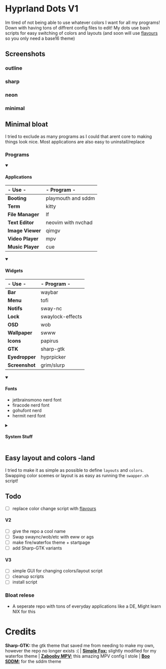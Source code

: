# Hyprland Dots V1
Im tired of not being able to use whatever colors I want for all my programs! Down with having tons of diffrent config files to edit! My dots use bash scripts for easy switching of colors and layouts (and soon will use [flavours](https://github.com/misterio77/flavours) so you only need a base16 theme)

## Screenshots
### outline

### sharp

### neon

### minimal


## Minimal bloat
I tried to exclude as many programs as I could that arent core to making things look nice. Most applications are also easy to uninstall/replace

### Programs
<details open> 
  <summary><h4>Applications</h4></summary>
  
  |- Use -|- Program -|
  |:-|:-|
  |**Booting** | playmouth and sddm |
  |**Term** | kitty |
  |**File Manager** | lf |
  |**Text Editor** | neovim with nvchad |
  |**Image Viewer** | qimgv |
  |**Video Player** | mpv |
  |**Music Player** | cue |
</details>

<details open> 
  <summary><h4>Widgets</h4></summary>
  
  |- Use -|- Program -|
  |:-|:-|
  |**Bar** |waybar|
  |**Menu** |tofi|
  |**Notifs** |sway-nc|
  |**Lock** |swaylock-effects|
  |**OSD** |wob|
  |**Wallpaper** |swww|
  |**Icons** |papirus|
  |**GTK** |sharp-gtk|
  |**Eyedropper**|hyprpicker|
  |**Screenshot**|grim/slurp|
</details>

<details open> 
  <summary><h4>Fonts</h4></summary>
  
  * jetbrainsmono nerd font
  * firacode nerd font
  * gohufont nerd
  * hermit nerd font
</details>

<details> 
  <summary><h4>System Stuff</h4></summary>
  
  * pipewire
  * pavucontrol
  * xdg-desktop-portal
  * xdg-user-dirs
  * qt5-wayland
  * qt6-wayland
  * bluez
  * qt5-styleplugins 
  * gtk-engine-murrine
  * playerctl
  * brightnessctl
  * polkit-kde-agent
  * blueman
  * tlp
  * swayidle
  * breezex-cursor-theme
</details>

## Easy layout and colors -land
I tried to make it as simple as possible to define `layouts` and `colors`. Swapping color scemes or layout is as easy as running the `swapper.sh` script!

## Todo
- [ ] replace color change script with [flavours](https://github.com/misterio77/flavours)

#### V2
- [ ] give the repo a cool name
- [ ] Swap swaync/wob/etc with eww or ags
- [ ] make fire/waterfox theme + startpage
- [ ] add Sharp-GTK variants

#### V3
- [ ] simple GUI for changing colors/layout script
- [ ] cleanup scripts
- [ ] install script

### Bloat relese
- A seperate repo with tons of everyday applications like a DE, Might learn NIX for this

# Credits
**Sharp-GTK:** the gtk theme that saved me from needing to make my own, however the repo no longer exists :( | [**Simple Fox:**](https://github.com/migueravila/SimpleFox) slightly modified for my waterfox theme | [**Zabooby
 MPV:**](https://github.com/Zabooby/mpv-config) this amazing MPV config I stole | [**Boo SDDM:**](https://github.com/PROxZIMA/boo-sddm) for the sddm theme

